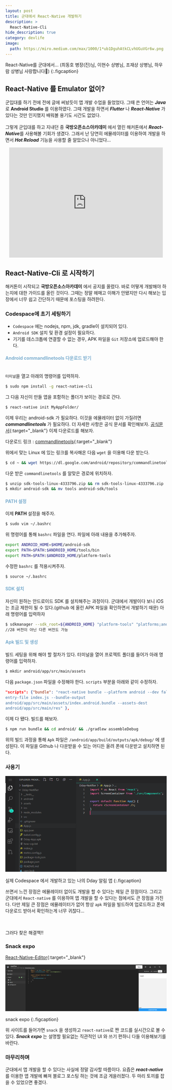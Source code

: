 ```yaml
---
layout: post
title: 군대에서 React-Native 개발하기
description: >
  React-Native-Cli
hide_description: true
category: devlife
image:
  path: https://miro.medium.com/max/1000/1*ub1DguhAtkCLvhUGuVGr6w.png
---
```


React-Native를 군대에서... (최동호 병장(진)님, 이현수 상병님, 조재상 상병님, 하우람 상병님 사랑합니다💖)
{:.figcaption}

## React-Native 를 Emulator 없이?

군입대를 하기 전에 전에 글에 써놨듯이 앱 개발 수업을 들었었다. 그때 쓴 언어는 ***Java*** 로 **Android Studio** 를 이용하였다.
그때 개발을 하면서 ***Flutter*** 나 ***React-Native*** 가 있다는 것만 인지했지 배워볼 용기도 시간도 없었다.<br><br>
그렇게 군입대를 하고 지내던 중 **국방오픈소스아카데미** 에서 열린 해커톤에서 ***React-Native***를 사용해볼 기회가 생겼다. 그래서 난 당연히 에뮬레이터를 이용하여 
개발을 하면서 ***Hot Reload*** 기능을 사용할 줄 알았으나 아니었다... <br>

<div align="center"><iframe src="https://giphy.com/embed/zIZevuVNIEXsc7bcZZ" width="480" height="343" frameBorder="0" class="giphy-embed" allowFullScreen></iframe></div>

## React-Native-Cli 로 시작하기

해커톤이 시작되고 **국방오픈소스아카데미** 에서 공지를 올렸다. 바로 어떻게 개발해야 하는지에 대한 가이드를 올린 것이다. 그때는 정말 헤매고 
이해가 안됐지만 다시 해보는 입장에서 너무 쉽고 간단하기 때문에 포스팅을 하려한다.

### Codespace에 초기 세팅하기

* `Codespace` 에는 nodejs, npm, jdk, gradle이 설치되어 있다.
* `Android SDK` 설치 및 환경 설정이 필요하다.
* 기기를 데스크톱에 연결할 수 없는 경우, APK 파일을 `Git` 저장소에 업로드해야 한다.

#### <span style="color:#7caecf">Android commandlinetools 다운로드 받기</span>

<br>`터미널`을 열고 아래의 명령어를 입력하자.

~~~ bash
$ sudo npm install -g react-native-cli
~~~

그 다음 자신이 만들 앱을 포함하는 폴더가 보이는 경로로 간다.

~~~ bash
$ react-native init MyAppFolder/
~~~

이제 우리는 android-sdk 가 필요하다. 이것을 에뮬레이터 없이 가질려면 ***commandlinetools*** 가 필요하다. 
더 자세한 사항은 공식 문서를 확인해보자. [공식문서](https://developer.android.com/studio/command-line?hl=ko){:target="_blank"}
이제 다운로드를 해보자.

다운로드 링크 : [commandlinetools](https://developer.android.com/studio?hl=ko#command-tools){:target="_blank"}
<br> 

위에서 맞는 Linux 에 있는 링크를 복사해온 다음 `wget` 을 이용해 다운 받는다.

~~~ bash
$ cd ~ && wget https://dl.google.com/android/repository/commandlinetools-linux6609375_latest.zip
~~~

다운 받은 `commandlinetools` 를 알맞은 경로에 위치하자. 

~~~ bash
$ unzip sdk-tools-linux-4333796.zip && rm sdk-tools-linux-4333796.zip
$ mkdir android-sdk && mv tools android-sdk/tools
~~~

#### <span style="color:#7caecf">PATH 설정</span>

이제 **PATH** 설정을 해주자.

~~~ bash
$ sudo vim ~/.bashrc
~~~

위 명령어를 통해 `bashrc` 파일을 연다. 파일에 아래 내용을 추가해주자.

~~~ bash
export ANDROID_HOME=$HOME/android-sdk
export PATH=$PATH:$ANDROID_HOME/tools/bin
export PATH=$PATH:$ANDROID_HOME/platform-tools
~~~

수정한 `bashrc` 를 적용시켜주자.

~~~ bash
$ source ~/.bashrc
~~~

#### <span style="color:#7caecf">SDK 설치</span>

자신이 원하는 안드로이드 SDK 를 설치해주는 과정이다. 군대에서 개발이다 보니 iOS 는 조금 제한이 될 수 있다.(github 에 올린 APK 파일을 확인하면서 개발하기 때문)
아래 명령어를 입력하자

~~~  bash
$ sdkmanager --sdk_root=${ANDROID_HOME} "platform-tools" "platforms;android-28"
//28 버전이 아닌 다른 버전도 가능
~~~

#### <span style="color:#7caecf">Apk 빌드 및 생성</span>

빌드 세팅을 위해 해야 할 절차가 있다. 터미널을 열어 프로젝트 폴더를 들어가 아래 명령어를 입력하자.

~~~bash
$ mkdir android/app/src/main/assets
~~~

다음 `package.json` 파일을 수정해야 한다. `scripts` 부분을 아래와 같이 수정하자.

~~~ json
"scripts": {"bundle": "react-native bundle --platform android --dev false --
entry-file index.js --bundle-output
android/app/src/main/assets/index.android.bundle --assets-dest
android/app/src/main/res" },
~~~

이제 다 됐다. 빌드를 해보자.

~~~ bash
$ npm run bundle && cd android/ && ./gradlew assembleDebug
~~~

위의 빌드 과정을 통해 `Apk` 파일은 `/android/app/build/outputs/apk/debug/` 에 생성된다. 이 파일을 Github 나 다운받을 수 있는 어디든 올려 폰에 다운받고
설치하면 된다.

### 사용기

![react-native]

실제 Codespace 에서 개발하고 있는 나의 Dday 알림 앱
{:.figcaption}

쓰면서 느낀 장점은 에뮬레이터 없이도 개발을 할 수 있다는 제일 큰 장점이다. 그리고 군대에서 `React-native` 를 이용하여 앱 개발을 할 수 있다는 점에서도 큰 장점을 가진다.
다만 제일 큰 장점은 에뮬레이터가 없어 항상 `apk` 파일을 빌드하여 업로드하고 폰에 다운로드 받아서 확인하는게 너무 귀찮다...

<br><br>
그러다 찾은 해결책!!

### Snack expo

[React-Native-Editor](https://snack.expo.io/){:target="_blank"}

![snackexpo]

snack expo
{:.figcaption}

위 사이트를 들어가면 `snack` 을 생성하고 `react-native`로 짠 코드를 실시간으로 볼 수 있다. ***Snack expo*** 는 설명할 필요없는
직관적인 UI 와 쓰기 편하니 다들 이용해보기를 바란다.

### 마무리하며

군대에서 앱 개발을 할 수 있다는 사실에 정말 감사할 따름이다. 요즘은 ***react-native*** 를 이용한 앱 개발에 빠져 
블로그 포스팅 하는 것에 조금 게을러졌다. 두 마리 토끼를 잡을 수 있었으면 좋겠다.

[react-native]:../../assets/img/blog/react.png
[snackexpo]:../../assets/img/blog/snackexpo.png
